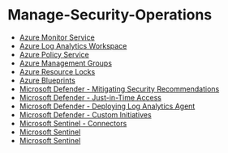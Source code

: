 # Manage-Security-Operations


- [Azure Monitor Service](https://github.com/earkevin11/Azure-Monitor-Service)<br>
- [Azure Log Analytics Workspace](https://github.com/earkevin11/Log-Analytics-Workspace)
- [Azure Policy Service](https://github.com/earkevin11/Policy-Service)
- [Azure Management Groups](https://github.com/earkevin11/Management-Groups)
- [Azure Resource Locks](https://github.com/earkevin11/Resource-Locks)
- [Azure Blueprints](https://github.com/earkevin11/Azure-Blueprints)
- [Microsoft Defender - Mitigating Security Recommendations](https://github.com/earkevin11/Microsoft-Defender---Mitigating-Security-Recommendations)
- [Microsoft Defender - Just-in-Time Access](https://github.com/earkevin11/Just-In-Time-Access)
- [Microsoft Defender - Deploying Log Analytics Agent](https://github.com/earkevin11/Deploying-Log-Analytics-Agent)
- [Microsoft Defender - Custom Initiatives](https://github.com/earkevin11/Custom-Initiatives)
- [Microsoft Sentinel - Connectors](https://github.com/earkevin11/Microsoft-Sentinel)
- [Microsoft Sentinel]()
- [Microsoft Sentinel]()


